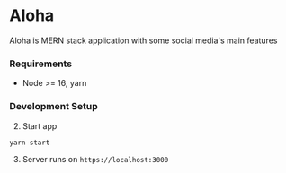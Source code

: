 <h1>Aloha</h1>
<p>Aloha is MERN stack application with some social media's main features</p>


### Requirements
- Node >= 16, yarn

### Development Setup
2. Start app
```
yarn start
```

3. Server runs on `https://localhost:3000`

